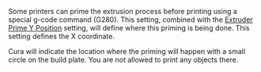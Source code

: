 Some printers can prime the extrusion process before printing using a special g-code command (G280). This setting, combined with the [Extruder Prime Y Position](extruder_prime_pos_y) setting, will define where this priming is being done. This setting defines the X coordinate.

Cura will indicate the location where the priming will happen with a small circle on the build plate. You are not allowed to print any objects there.
